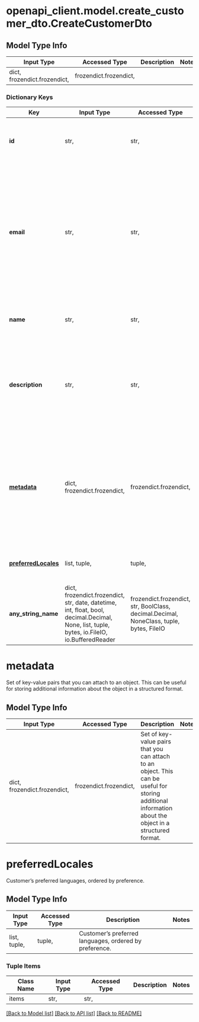 # openapi_client.model.create_customer_dto.CreateCustomerDto

## Model Type Info
Input Type | Accessed Type | Description | Notes
------------ | ------------- | ------------- | -------------
dict, frozendict.frozendict,  | frozendict.frozendict,  |  | 

### Dictionary Keys
Key | Input Type | Accessed Type | Description | Notes
------------ | ------------- | ------------- | ------------- | -------------
**id** | str,  | str,  | A unique identifier of the customer in your system. | 
**email** | str,  | str,  | Customer’s email address. It’s displayed alongside the customer in your dashboard and can be useful for searching and tracking. This may be up to 512 characters. | [optional] 
**name** | str,  | str,  | The customer’s full name or business name. | [optional] 
**description** | str,  | str,  | An arbitrary string that you can attach to a customer object. It is displayed alongside the customer in the dashboard. | [optional] 
**[metadata](#metadata)** | dict, frozendict.frozendict,  | frozendict.frozendict,  | Set of key-value pairs that you can attach to an object. This can be useful for storing additional information about the object in a structured format. | [optional] 
**[preferredLocales](#preferredLocales)** | list, tuple,  | tuple,  | Customer’s preferred languages, ordered by preference. | [optional] 
**any_string_name** | dict, frozendict.frozendict, str, date, datetime, int, float, bool, decimal.Decimal, None, list, tuple, bytes, io.FileIO, io.BufferedReader | frozendict.frozendict, str, BoolClass, decimal.Decimal, NoneClass, tuple, bytes, FileIO | any string name can be used but the value must be the correct type | [optional]

# metadata

Set of key-value pairs that you can attach to an object. This can be useful for storing additional information about the object in a structured format.

## Model Type Info
Input Type | Accessed Type | Description | Notes
------------ | ------------- | ------------- | -------------
dict, frozendict.frozendict,  | frozendict.frozendict,  | Set of key-value pairs that you can attach to an object. This can be useful for storing additional information about the object in a structured format. | 

# preferredLocales

Customer’s preferred languages, ordered by preference.

## Model Type Info
Input Type | Accessed Type | Description | Notes
------------ | ------------- | ------------- | -------------
list, tuple,  | tuple,  | Customer’s preferred languages, ordered by preference. | 

### Tuple Items
Class Name | Input Type | Accessed Type | Description | Notes
------------- | ------------- | ------------- | ------------- | -------------
items | str,  | str,  |  | 

[[Back to Model list]](../../README.md#documentation-for-models) [[Back to API list]](../../README.md#documentation-for-api-endpoints) [[Back to README]](../../README.md)

